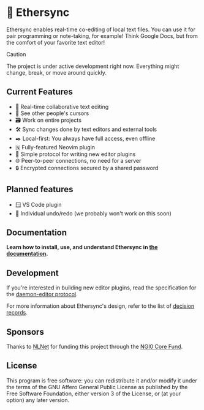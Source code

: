 # 🍃 Ethersync

Ethersync enables real-time co-editing of local text files. You can use it for pair programming or note-taking, for example! Think Google Docs, but from the comfort of your favorite text editor!

> [!CAUTION]
> The project is under active development right now. Everything might change, break, or move around quickly.

## Current Features

- 👥 Real-time collaborative text editing
- 📍 See other people's cursors
- 🗃️ Work on entire projects
- 🛠️ Sync changes done by text editors and external tools
- ✒️ Local-first: You always have full access, even offline
- 🇳 Fully-featured Neovim plugin
- 🧩 Simple protocol for writing new editor plugins
- 🌐 Peer-to-peer connections, no need for a server
- 🔒 Encrypted connections secured by a shared password

## Planned features

- 🪟 VS Code plugin
- 🔄 Individual undo/redo (we probably won't work on this soon)

## Documentation

**Learn how to install, use, and understand Ethersync in [the documentation](https://ethersync.github.io/ethersync).**

## Development

If you're interested in building new editor plugins, read the specification for the [daemon-editor protocol](https://ethersync.github.io/ethersync/editor-plugin-dev-guide).

For more information about Ethersync's design, refer to the list of [decision records](docs/decisions/).

## Sponsors

Thanks to [NLNet](https://nlnet.nl) for funding this project through the [NGI0 Core Fund](https://nlnet.nl/core/).

## License

This program is free software: you can redistribute it and/or modify it under the terms of the GNU Affero General Public License as published by the Free Software Foundation, either version 3 of the License, or (at your option) any later version.
